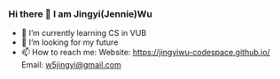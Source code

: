 ### Hi there 👋 I am Jingyi(Jennie)Wu

- 🌱 I’m currently learning CS in VUB
- 🤔 I’m looking for my future
- 📫 How to reach me:
  Website: https://jingyiwu-codespace.github.io/
  Email: w5jingyi@gmail.com

<!--
**JingyiWu-codespace/JingyiWu-codespace** is a ✨ _special_ ✨ repository because its `README.md` (this file) appears on your GitHub profile.

Here are some ideas to get you started:

- 🔭 I’m currently working on ...
- 🌱 I’m currently learning ...
- 👯 I’m looking to collaborate on ...
- 🤔 I’m looking for help with ...
- 💬 Ask me about ...
- 📫 How to reach me: ...
- 😄 Pronouns: ...
- ⚡ Fun fact: ...
-->
